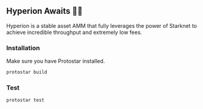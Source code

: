  ##       
 ##       Hyperion Awaits 🐞🌌
 
 Hyperion is a stable asset AMM that fully leverages the power of Starknet to achieve incredible throughput and extremely low fees.
 
### Installation

Make sure you have Protostar installed.

```sh
protostar build 
```

### Test

```sh
protostar test 
```
